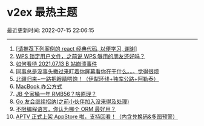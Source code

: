 # v2ex 最热主题

最近更新时间: 2022-07-15 22:06:15

--- 
1. [[请推荐下列案例的 react 经典代码, 以便学习, 谢谢]](https://www.v2ex.com/t/866290) 
2. [WPS 锁定用户文件，之前说 WPS 够用的朋友还好吗？](https://www.v2ex.com/t/866291) 
3. [如何看待 2021.07.13 B 站崩溃事件](https://www.v2ex.com/t/866300) 
4. [同事总是没事头撇过来盯着你屏幕看你在干什么。。。觉得很烦](https://www.v2ex.com/t/866313) 
5. [北疆归来~一路把眼睛喂饱！（伊犁环线+独库公路+阿勒泰）](https://www.v2ex.com/t/866324) 
6. [MacBook 办公方式](https://www.v2ex.com/t/866339) 
7. [JB 全家桶一年 RMB56？啥原理？](https://www.v2ex.com/t/866305) 
8. [Go 友会继续招纳(之前小伙伴加入没来得及处理)](https://www.v2ex.com/t/866398) 
9. [不限编程语言，你认为哪个 ORM 最好用？](https://www.v2ex.com/t/866413) 
10. [APTV 正式上架 AppStore 啦，支持回看！（内含兑换码&多图预警）](https://www.v2ex.com/t/866406) 
